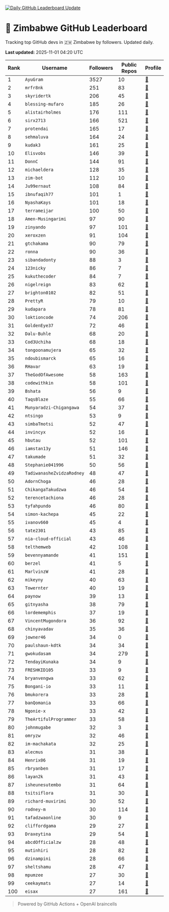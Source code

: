 [![Daily GitHub Leaderboard Update](https://github.com/bevennyamande/zim_leaderboard/actions/workflows/leaderboard.yml/badge.svg)](https://github.com/bevennyamande/zim_leaderboard/actions/workflows/leaderboard.yml)

# 🦍 Zimbabwe GitHub Leaderboard

Tracking top GitHub devs in 🇿🇼 Zimbabwe by followers. Updated daily.

<!-- START LEADERBOARD -->
**Last updated:** 2025-11-01 04:20 UTC  

| Rank | Username | Followers | Public Repos | Profile |
|------|----------|-----------|--------------|---------|
| 1 | `AyuGram` | 3527 | 10 | [🔗](https://github.com/AyuGram) |
| 2 | `mrfr8nk` | 251 | 83 | [🔗](https://github.com/mrfr8nk) |
| 3 | `skyridertk` | 206 | 45 | [🔗](https://github.com/skyridertk) |
| 4 | `blessing-mufaro` | 185 | 26 | [🔗](https://github.com/blessing-mufaro) |
| 5 | `alistairholmes` | 176 | 111 | [🔗](https://github.com/alistairholmes) |
| 6 | `sirx2713` | 166 | 521 | [🔗](https://github.com/sirx2713) |
| 7 | `protendai` | 165 | 17 | [🔗](https://github.com/protendai) |
| 8 | `sehmaluva` | 164 | 24 | [🔗](https://github.com/sehmaluva) |
| 9 | `kudak3` | 161 | 25 | [🔗](https://github.com/kudak3) |
| 10 | `Elisvobs` | 146 | 39 | [🔗](https://github.com/Elisvobs) |
| 11 | `DonnC` | 144 | 91 | [🔗](https://github.com/DonnC) |
| 12 | `michaeldera` | 128 | 35 | [🔗](https://github.com/michaeldera) |
| 13 | `zim-bot` | 112 | 10 | [🔗](https://github.com/zim-bot) |
| 14 | `Ju99ernaut` | 108 | 84 | [🔗](https://github.com/Ju99ernaut) |
| 15 | `ibnufaqih77` | 101 | 1 | [🔗](https://github.com/ibnufaqih77) |
| 16 | `NyashaKays` | 101 | 18 | [🔗](https://github.com/NyashaKays) |
| 17 | `terrameijar` | 100 | 50 | [🔗](https://github.com/terrameijar) |
| 18 | `Amen-Musingarimi` | 97 | 90 | [🔗](https://github.com/Amen-Musingarimi) |
| 19 | `zinyando` | 97 | 101 | [🔗](https://github.com/zinyando) |
| 20 | `xeroxzen` | 91 | 104 | [🔗](https://github.com/xeroxzen) |
| 21 | `gtchakama` | 90 | 79 | [🔗](https://github.com/gtchakama) |
| 22 | `ronna` | 90 | 36 | [🔗](https://github.com/ronna) |
| 23 | `sibandadonty` | 88 | 3 | [🔗](https://github.com/sibandadonty) |
| 24 | `123nicky` | 86 | 7 | [🔗](https://github.com/123nicky) |
| 25 | `kukuthecoder` | 84 | 7 | [🔗](https://github.com/kukuthecoder) |
| 26 | `nigelreign` | 83 | 62 | [🔗](https://github.com/nigelreign) |
| 27 | `brighton0102` | 82 | 51 | [🔗](https://github.com/brighton0102) |
| 28 | `PrettyR` | 79 | 10 | [🔗](https://github.com/PrettyR) |
| 29 | `kudapara` | 78 | 81 | [🔗](https://github.com/kudapara) |
| 30 | `loktioncode` | 74 | 206 | [🔗](https://github.com/loktioncode) |
| 31 | `GoldenEye37` | 72 | 46 | [🔗](https://github.com/GoldenEye37) |
| 32 | `Dalu-Buhle` | 68 | 20 | [🔗](https://github.com/Dalu-Buhle) |
| 33 | `Cod3Uchiha` | 68 | 18 | [🔗](https://github.com/Cod3Uchiha) |
| 34 | `tongoonamujera` | 65 | 32 | [🔗](https://github.com/tongoonamujera) |
| 35 | `ndoubismarck` | 65 | 16 | [🔗](https://github.com/ndoubismarck) |
| 36 | `RHavar` | 63 | 19 | [🔗](https://github.com/RHavar) |
| 37 | `TheGodOfAwesome` | 58 | 163 | [🔗](https://github.com/TheGodOfAwesome) |
| 38 | `codewithkin` | 58 | 101 | [🔗](https://github.com/codewithkin) |
| 39 | `Bshata` | 56 | 9 | [🔗](https://github.com/Bshata) |
| 40 | `TaqsBlaze` | 55 | 66 | [🔗](https://github.com/TaqsBlaze) |
| 41 | `Munyaradzi-Chigangawa` | 54 | 37 | [🔗](https://github.com/Munyaradzi-Chigangawa) |
| 42 | `ntsingo` | 53 | 9 | [🔗](https://github.com/ntsingo) |
| 43 | `simbaTmotsi` | 52 | 47 | [🔗](https://github.com/simbaTmotsi) |
| 44 | `invincyx` | 52 | 16 | [🔗](https://github.com/invincyx) |
| 45 | `hbutau` | 52 | 101 | [🔗](https://github.com/hbutau) |
| 46 | `iamstan13y` | 51 | 146 | [🔗](https://github.com/iamstan13y) |
| 47 | `takumade` | 51 | 32 | [🔗](https://github.com/takumade) |
| 48 | `Stephanie041996` | 50 | 56 | [🔗](https://github.com/Stephanie041996) |
| 49 | `TadiwanasheZvidzaRodney` | 48 | 47 | [🔗](https://github.com/TadiwanasheZvidzaRodney) |
| 50 | `AdornChoga` | 46 | 28 | [🔗](https://github.com/AdornChoga) |
| 51 | `ChikangaTakudzwa` | 46 | 54 | [🔗](https://github.com/ChikangaTakudzwa) |
| 52 | `terencetachiona` | 46 | 28 | [🔗](https://github.com/terencetachiona) |
| 53 | `tyfahpundo` | 46 | 80 | [🔗](https://github.com/tyfahpundo) |
| 54 | `simon-kachepa` | 45 | 22 | [🔗](https://github.com/simon-kachepa) |
| 55 | `ivanov660` | 45 | 4 | [🔗](https://github.com/ivanov660) |
| 56 | `tate2301` | 43 | 85 | [🔗](https://github.com/tate2301) |
| 57 | `nia-cloud-official` | 43 | 46 | [🔗](https://github.com/nia-cloud-official) |
| 58 | `telthemweb` | 42 | 108 | [🔗](https://github.com/telthemweb) |
| 59 | `bevennyamande` | 41 | 151 | [🔗](https://github.com/bevennyamande) |
| 60 | `berzel` | 41 | 5 | [🔗](https://github.com/berzel) |
| 61 | `MarlvinzW` | 41 | 28 | [🔗](https://github.com/MarlvinzW) |
| 62 | `mikeyny` | 40 | 63 | [🔗](https://github.com/mikeyny) |
| 63 | `Towernter` | 40 | 19 | [🔗](https://github.com/Towernter) |
| 64 | `paynow` | 39 | 13 | [🔗](https://github.com/paynow) |
| 65 | `gitnyasha` | 38 | 79 | [🔗](https://github.com/gitnyasha) |
| 66 | `lordememphis` | 37 | 19 | [🔗](https://github.com/lordememphis) |
| 67 | `VincentMugondora` | 36 | 92 | [🔗](https://github.com/VincentMugondora) |
| 68 | `chinyavadav` | 35 | 36 | [🔗](https://github.com/chinyavadav) |
| 69 | `jowner46` | 34 | 0 | [🔗](https://github.com/jowner46) |
| 70 | `paulshaun-kdtk` | 34 | 34 | [🔗](https://github.com/paulshaun-kdtk) |
| 71 | `gwokudasam` | 34 | 279 | [🔗](https://github.com/gwokudasam) |
| 72 | `TendayiKunaka` | 34 | 9 | [🔗](https://github.com/TendayiKunaka) |
| 73 | `FRESHKID105` | 33 | 9 | [🔗](https://github.com/FRESHKID105) |
| 74 | `bryanvengwa` | 33 | 62 | [🔗](https://github.com/bryanvengwa) |
| 75 | `Bongani-io` | 33 | 11 | [🔗](https://github.com/Bongani-io) |
| 76 | `bmukorera` | 33 | 28 | [🔗](https://github.com/bmukorera) |
| 77 | `banQomania` | 33 | 66 | [🔗](https://github.com/banQomania) |
| 78 | `Ngonie-x` | 33 | 42 | [🔗](https://github.com/Ngonie-x) |
| 79 | `TheArtifulProgrammer` | 33 | 58 | [🔗](https://github.com/TheArtifulProgrammer) |
| 80 | `johnmugabe` | 32 | 3 | [🔗](https://github.com/johnmugabe) |
| 81 | `omryzw` | 32 | 46 | [🔗](https://github.com/omryzw) |
| 82 | `im-machakata` | 32 | 25 | [🔗](https://github.com/im-machakata) |
| 83 | `alecmus` | 31 | 38 | [🔗](https://github.com/alecmus) |
| 84 | `Henrix06` | 31 | 19 | [🔗](https://github.com/Henrix06) |
| 85 | `rbryanben` | 31 | 17 | [🔗](https://github.com/rbryanben) |
| 86 | `layan2k` | 31 | 43 | [🔗](https://github.com/layan2k) |
| 87 | `isheunesutembo` | 31 | 64 | [🔗](https://github.com/isheunesutembo) |
| 88 | `tsitsiflora` | 31 | 30 | [🔗](https://github.com/tsitsiflora) |
| 89 | `richard-muvirimi` | 30 | 52 | [🔗](https://github.com/richard-muvirimi) |
| 90 | `rodney-m` | 30 | 114 | [🔗](https://github.com/rodney-m) |
| 91 | `tafadzwaonline` | 30 | 9 | [🔗](https://github.com/tafadzwaonline) |
| 92 | `cliffordgama` | 29 | 27 | [🔗](https://github.com/cliffordgama) |
| 93 | `Draxeytina` | 29 | 54 | [🔗](https://github.com/Draxeytina) |
| 94 | `abcdOfficialzw` | 28 | 48 | [🔗](https://github.com/abcdOfficialzw) |
| 95 | `mutinhiri` | 28 | 82 | [🔗](https://github.com/mutinhiri) |
| 96 | `dzinampini` | 28 | 66 | [🔗](https://github.com/dzinampini) |
| 97 | `sheltshamu` | 28 | 47 | [🔗](https://github.com/sheltshamu) |
| 98 | `mpumzee` | 27 | 30 | [🔗](https://github.com/mpumzee) |
| 99 | `ceekaymats` | 27 | 14 | [🔗](https://github.com/ceekaymats) |
| 100 | `eisax` | 27 | 161 | [🔗](https://github.com/eisax) |
<!-- END LEADERBOARD -->

> Powered by GitHub Actions + OpenAI braincells
